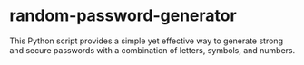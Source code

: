 # random-password-generator
This Python script provides a simple yet effective way to generate strong and secure passwords with a combination of letters, symbols, and numbers.

